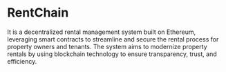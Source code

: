 # RentChain
It is a decentralized rental management system built on Ethereum, leveraging smart contracts to streamline and secure the rental process for property owners and tenants. The system aims to modernize property rentals by using blockchain technology to ensure transparency, trust, and efficiency.
